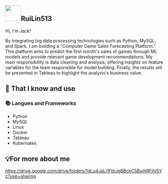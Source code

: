 ## <img width="50px" src="https://raw.githubusercontent.com/ms314006/ms314006/basic/resource/gqsm.png" />RuiLin513

Hi, I'm Jack!

By integrating big data processing technologies such as Python, MySQL, and Spark, I am building a "Computer Game Sales Forecasting Platform." This platform aims to predict the first month's sales of games through ML models and provide relevant game development recommendations. 
My main responsibility is data cleaning and analysis, offering insights on feature variables for the team responsible for model building. Finally, the results will be presented in Tableau to highlight the analysis's business value.

## 🧠 That I know and use
### 📚 Langues and Frameworks
- Python
- MySQL
- Linux
- Docker
- Tableau
- Kubernates

## 💡For more about me
https://drive.google.com/drive/folders/1dLu4JaLj1FtbJgBBckC5BoihRFihI5Yz?usp=sharing
<!--
**RuiLin513/RuiLin513** is a ✨ _special_ ✨ repository because its `README.md` (this file) appears on your GitHub profile.

Here are some ideas to get you started:

- 🔭 I’m currently working on ...
- 🌱 I’m currently learning ...
- 👯 I’m looking to collaborate on ...
- 🤔 I’m looking for help with ...
- 💬 Ask me about ...
- 📫 How to reach me: ...
- 😄 Pronouns: ...
- ⚡ Fun fact: ...
-->
